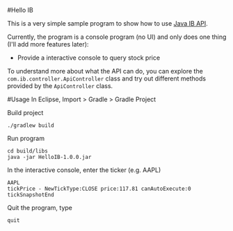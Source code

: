 #Hello IB

This is a very simple sample program to show how to use [Java IB API](https://github.com/wilsonths/ib-api).

Currently, the program is a console program (no UI) and only does one thing (I'll add more features later):

* Provide a interactive console to query stock price

To understand more about what the API can do, you can explore the `com.ib.controller.ApiController` class and try out different methods provided by the `ApiController` class.

#Usage
In Eclipse, Import > Gradle > Gradle Project

Build project

```
./gradlew build
```

Run program

```
cd build/libs
java -jar HelloIB-1.0.0.jar
```

In the interactive console, enter the ticker (e.g. AAPL)

```
AAPL
tickPrice - NewTickType:CLOSE price:117.81 canAutoExecute:0
tickSnapshotEnd
```

Quit the program, type

```
quit
```